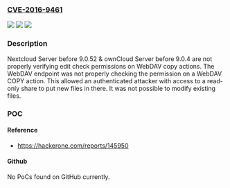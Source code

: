 ### [CVE-2016-9461](https://cve.mitre.org/cgi-bin/cvename.cgi?name=CVE-2016-9461)
![](https://img.shields.io/static/v1?label=Product&message=Nextcloud%20Server%20%26%20ownCloud%20Server%20Nextcloud%20Server%20before%209.0.52%20%26%20ownCloud%20Server%20before%209.0.4&color=blue)
![](https://img.shields.io/static/v1?label=Version&message=n%2Fa&color=blue)
![](https://img.shields.io/static/v1?label=Vulnerability&message=Permission%20Issues%20(CWE-275)&color=brighgreen)

### Description

Nextcloud Server before 9.0.52 & ownCloud Server before 9.0.4 are not properly verifying edit check permissions on WebDAV copy actions. The WebDAV endpoint was not properly checking the permission on a WebDAV COPY action. This allowed an authenticated attacker with access to a read-only share to put new files in there. It was not possible to modify existing files.

### POC

#### Reference
- https://hackerone.com/reports/145950

#### Github
No PoCs found on GitHub currently.

